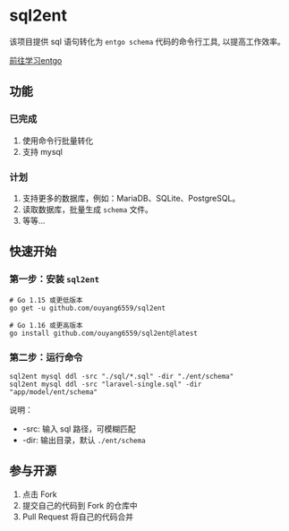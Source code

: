 # sql2ent
该项目提供 sql 语句转化为 `entgo schema` 代码的命令行工具, 以提高工作效率。

[前往学习entgo](https://entgo.io)

## 功能

### 已完成
1. 使用命令行批量转化
2. 支持 mysql

### 计划
1. 支持更多的数据库，例如：MariaDB、SQLite、PostgreSQL。
2. 读取数据库，批量生成 `schema` 文件。
3. 等等...

## 快速开始

### 第一步：安装 `sql2ent`
```shell
# Go 1.15 或更低版本
go get -u github.com/ouyang6559/sql2ent

# Go 1.16 或更高版本
go install github.com/ouyang6559/sql2ent@latest
```

### 第二步：运行命令
```shell
sql2ent mysql ddl -src "./sql/*.sql" -dir "./ent/schema"
sql2ent mysql ddl -src "laravel-single.sql" -dir "app/model/ent/schema"
```
说明：
* -src: 输入 sql 路径，可模糊匹配
* -dir: 输出目录，默认 `./ent/schema`



## 参与开源

1. 点击 Fork
2. 提交自己的代码到 Fork 的仓库中
3. Pull Request 将自己的代码合并
